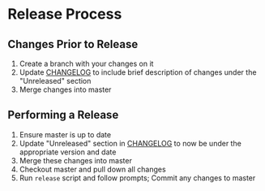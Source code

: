 # Release Process

## Changes Prior to Release

1. Create a branch with your changes on it
2. Update [CHANGELOG](CHANGELOG.md) to include brief description of changes under the "Unreleased" section
3. Merge changes into master

## Performing a Release

1. Ensure master is up to date
2. Update "Unreleased" section in [CHANGELOG](CHANGELOG.md) to now be under the appropriate version and date
3. Merge these changes into master
4. Checkout master and pull down all changes
5. Run `release` script and follow prompts; Commit any changes to master
